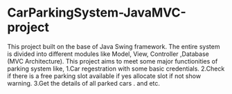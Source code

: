 # CarParkingSystem-JavaMVC-project

This project built on the base of Java Swing framework.
The entire system is divided into different modules like Model, View, Controller ,Database (MVC Architecture).
This project aims to meet some major functionities of parking system like,
  1.Car regestration with some basic credentials.
  2.Check if there is a free parking slot available if yes allocate slot if not show warning.
  3.Get the details of all parked cars .
  and etc.
